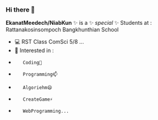 ### Hi there 👋

**EkanatMeedech/NiabKun** ✨ is a ✨ _special_ ✨ 
Students at : Rattanakosinsompoch Bangkhunthian School

- 💻 RST Class ComSci 5/8 ...
- 💬 Interested in :
-        Coding🤔
-        Programming📫
-        Algoriehm😄
-        CreateGame⚡
-        WebProgramming...
